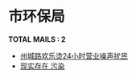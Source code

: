 # 市环保局

__TOTAL MAILS : 2__
- [州城路欢乐烫24小时营业噪声扰民](../../category/letters/2070.md)
- [现实存在  污染](../../category/letters/1884.md)